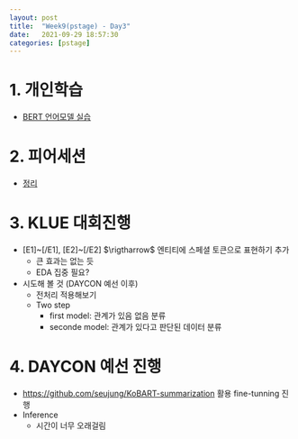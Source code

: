 ```yaml
---
layout: post
title:  "Week9(pstage) - Day3"
date:   2021-09-29 18:57:30
categories: [pstage]
---
```


# 1. 개인학습
* [BERT 언어모델 실습](https://kyunghyunlim.github.io/nlp/ml_ai/2021/09/29/re_bert2.html)

# 2. 피어세션
* [정리](https://www.notion.so/jonhyuk0922/09-29-69c7d762a5ee408293254fd417cce235)

# 3. KLUE 대회진행
* [E1]~[/E1], [E2]~[/E2] $\rigtharrow$ 엔티티에 스페셜 토큰으로 표현하기 추가
    * 큰 효과는 없는 듯
    * EDA 집중 필요?
* 시도해 볼 것 (DAYCON 예선 이후)
    * 전처리 적용해보기
    * Two step
        * first model: 관계가 있음 없음 분류
        * seconde model: 관계가 있다고 판단된 데이터 분류

# 4. DAYCON 예선 진행
* https://github.com/seujung/KoBART-summarization 활용 fine-tunning 진행
* Inference
    * 시간이 너무 오래걸림
